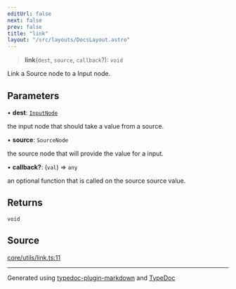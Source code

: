 ```yaml
---
editUrl: false
next: false
prev: false
title: "link"
layout: "/src/layouts/DocsLayout.astro"
---
```


> **link**(`dest`, `source`, `callback`?): `void`

Link a Source node to a Input node.

## Parameters

• **dest**: [`InputNode`](/api/classes/inputnode/)

the input node that should take a value from a source.

• **source**: `SourceNode`

the source node that will provide the value for a input.

• **callback?**: (`val`) => `any`

an optional function that is called on the source source value.

## Returns

`void`

## Source

[core/utils/link.ts:11](https://github.com/edwinlzs/chainflow/blob/a565c76/src/core/utils/link.ts#L11)

***

Generated using [typedoc-plugin-markdown](https://www.npmjs.com/package/typedoc-plugin-markdown) and [TypeDoc](https://typedoc.org/)
